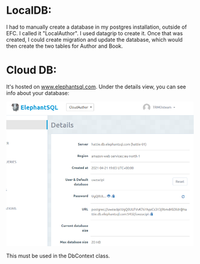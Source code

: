 # LocalDB:

I had to manually create a database in my postgres installation, outside of EFC. I called it "LocalAuthor". I used datagrip to create it. Once that was created, I could create migration and update the database, which would then create the two tables for Author and Book.


# Cloud DB:

It's hosted on www.elephantsql.com.
Under the details view, you can see info about your database:

![alt text](https://github.com/TroelsMortensen/EFCpostgres/blob/master/Img/ElephantSQLDbInfo.png?raw=true "Logo Title Text 1")

 This must be used in the DbContext class.
